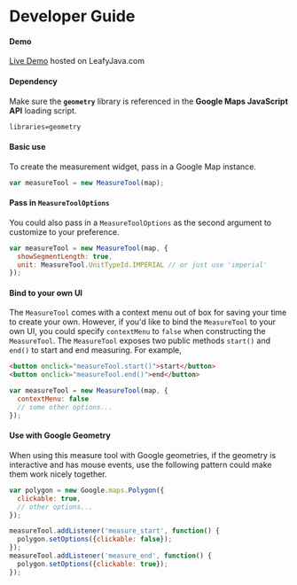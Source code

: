 # Developer Guide
#### Demo
[Live Demo](https://www.leafyjava.com/projects/measuretool) hosted on LeafyJava.com

#### Dependency
Make sure the **`geometry`** library is referenced in the **Google Maps JavaScript API** loading script.
```html
libraries=geometry
```
#### Basic use
To create the measurement widget, pass in a Google Map instance.
```javascript
var measureTool = new MeasureTool(map);
```
#### Pass in `MeasureToolOptions`
You could also pass in a `MeasureToolOptions` as the second argument to customize to your preference. 
```javascript
var measureTool = new MeasureTool(map, {
  showSegmentLength: true,
  unit: MeasureTool.UnitTypeId.IMPERIAL // or just use 'imperial'
});
```
#### Bind to your own UI
The `MeasureTool` comes with a context menu out of box for saving your time to create your own. However, if you'd like to bind the `MeasureTool` to your own UI, you could specify `contextMenu` to `false` when constructing the `MeasureTool`. The `MeasureTool` exposes two public methods `start()` and `end()` to start and end measuring. For example,
```html
<button onclick="measureTool.start()">start</button>
<button onclick="measureTool.end()">end</button>
```
```javascript
var measureTool = new MeasureTool(map, {
  contextMenu: false
  // some other options...
});
```

#### Use with Google Geometry
When using this measure tool with Google geometries, if the geometry is interactive and has mouse events, use the following pattern could make them work nicely together.

```javascript
var polygon = new Google.maps.Polygon({
  clickable: true,
  // other options...
});

measureTool.addListener('measure_start', function() {
  polygon.setOptions({clickable: false});
});
measureTool.addListener('measure_end', function() {
  polygon.setOptions({clickable: true});
});
```
